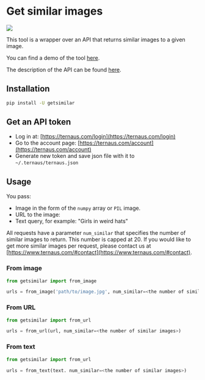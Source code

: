 # Get similar images
![](https://habrastorage.org/webt/v9/tx/kt/v9txktskofqdmkgamde_wg-1pwk.jpeg)

This tool is a wrapper over an API that returns similar images to a given image.

You can find a demo of the tool [here](https://ternaus.com/).


The description of the API can be found [here](https://ternaus.com/api).

## Installation

```bash
pip install -U getsimilar
```

## Get an API token
* Log in at: [https://ternaus.com/login](https://ternaus.com/login)
* Go to the account page: [https://ternaus.com/account](https://ternaus.com/account)
* Generate new token and save json file with it to `~/.ternaus/ternaus.json`

## Usage
You pass:
* Image in the form of the `numpy` array or `PIL` image.
* URL to the image:
* Text query, for example: "Girls in weird hats"

All requests have a parameter `num_similar` that specifies the number of similar images to return.
This number is capped at 20. If you would like to get more similar images per request, please contact us at [https://www.ternaus.com/#contact](https://www.ternaus.com/#contact).

### From image

```python
from getsimilar import from_image

urls = from_image('path/to/image.jpg', num_similar=<the number of similar images>)
```

### From URL

```python
from getsimilar import from_url

urls = from_url(url, num_similar=<the number of similar images>)
```

### From text

```python
from getsimilar import from_url

urls = from_text(text. num_similar=<the number of similar images>)
```

